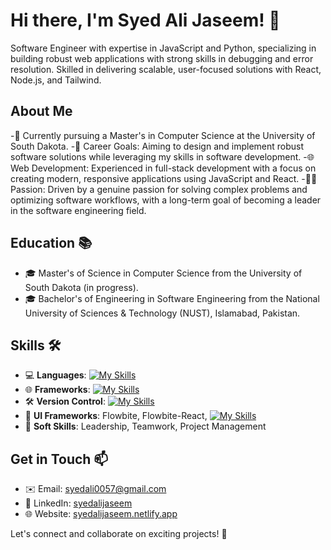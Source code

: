 # Hi there, I'm Syed Ali Jaseem! 👋

Software Engineer with expertise in JavaScript and Python, specializing in building robust web applications with strong skills in debugging and error resolution. Skilled in delivering scalable, user-focused solutions with React, Node.js, and Tailwind.

## About Me
-💼 Currently pursuing a Master's in Computer Science at the University of South Dakota.
-🚀 Career Goals: Aiming to design and implement robust software solutions while leveraging my skills in software development.
-🌐 Web Development: Experienced in full-stack development with a focus on creating modern, responsive applications using JavaScript and React.
-👨‍💻 Passion: Driven by a genuine passion for solving complex problems and optimizing software workflows, with a long-term goal of becoming a leader in the software engineering field.

## Education 📚
- 🎓 Master's of Science in Computer Science from the University of South Dakota (in progress).
- 🎓 Bachelor's of Engineering in Software Engineering from the National University of Sciences & Technology (NUST), Islamabad, Pakistan.

## Skills 🛠️
- 💻 **Languages**: [![My Skills](https://skillicons.dev/icons?i=python,mysql,js,ts)](https://skillicons.dev) 
- 🌐 **Frameworks**: [![My Skills](https://skillicons.dev/icons?i=next,react,nodejs)](https://skillicons.dev)
- 🛠️ **Version Control**: [![My Skills](https://skillicons.dev/icons?i=git,github,bitbucket)](https://skillicons.dev)
- 🎨 **UI Frameworks**: Flowbite, Flowbite-React, [![My Skills](https://skillicons.dev/icons?i=tailwind,bootstrap,styledcomponents)](https://skillicons.dev)
- 👥 **Soft Skills**: Leadership, Teamwork, Project Management

## Get in Touch 📫
- ✉️ Email: [syedali0057@gmail.com](mailto:syedali0057@gmail.com)
- 🔗 LinkedIn: [syedalijaseem](https://www.linkedin.com/in/syedalijaseem/)
- 🌐 Website: [syedalijaseem.netlify.app](https://syedalijaseem.netlify.app/)

Let's connect and collaborate on exciting projects! 🚀
